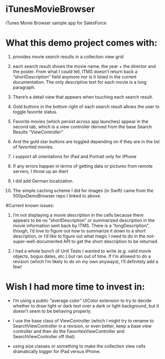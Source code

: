 # iTunesMovieBrowser
iTunes Movie Browser sample app for SalesForce

# What this demo project comes with:

1. provides movie search results in a collection view grid

2. each search result shows the movie name, the year + the director and the poster.  From what I could tell, ITMS doesn’t return back a “shortDescription” field anymore nor is it listed in the current documentation.  The only descriptive text for each movie is a long paragraph.  

3. There’s a detail view that appears when touching each search result.

4. Gold buttons in the bottom right of each search result allows the user to toggle favorite status.

5. Favorite movies (which persist across app launches) appear in the second tab, which is a view controller derived from the base Search Results “ViewController”

6. And the gold star buttons are toggled depending on if they are in the list of favorited movies.

7. I support all orientations for iPad and Portrait only for iPhone

8. If any errors happen in terms of getting data or pictures from remote servers, I throw up an Alert

9. I did add German localization. 

10. The simple caching scheme I did for images (in Swift) came from the 500pxDemoBrowser repo I linked to above.

#Current known issues:

1. I’m not displaying a movie description in the cells because there appears to be no “shortDescription” or summarized description in the movie information sent back by ITMS.  There is a “longDescription”, though, I’d love to figure out how to summarize it down to a short description, or I’d like to figure out what magic I need to do in the not-super-well-documented API to get the short description to be returned.

2. I had a whole bunch of Unit Tests I wanted to write (e.g. valid movie objects, bogus dates, etc.) but ran out of time.  If I’m allowed to do a revision (which I’m likely to do on my own anyways), I’ll definitely add a few!

# Wish I had more time to invest in:

* I’m using a public “average color” UIColor extension to try to decide whether to draw light or dark text over a dark or light background, but it doesn’t seem to be behaving properly.

* I use the base class of ViewController (which I might try to rename to SearchViewController in a revision, or even better, keep a base view controller and then do the FavoritesViewController and SearchViewController off that)

* using size classes or something to make the collection view cells dramatically bigger for iPad versus iPhone.


